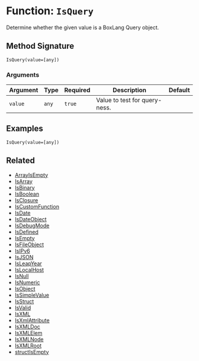 [comment]: # (Note: This documentation is generated dynamically in the build process.  To modify the contents, change the javadoc on the _invoke method of the BIF class)

# Function: `IsQuery`

Determine whether the given value is a BoxLang Query object.

## Method Signature
```
IsQuery(value=[any])
```
### Arguments

| Argument | Type | Required | Description | Default |
|----------|------|----------|-------------|---------|
| `value` | `any` | `true` | Value to test for query-ness. |  |

## Examples

```
IsQuery(value=[any])
```

## Related
  * [ArrayIsEmpty](ArrayIsEmpty.md)
  * [IsArray](IsArray.md)
  * [IsBinary](IsBinary.md)
  * [IsBoolean](IsBoolean.md)
  * [IsClosure](IsClosure.md)
  * [IsCustomFunction](IsCustomFunction.md)
  * [IsDate](IsDate.md)
  * [IsDateObject](IsDateObject.md)
  * [IsDebugMode](IsDebugMode.md)
  * [IsDefined](IsDefined.md)
  * [IsEmpty](IsEmpty.md)
  * [IsFileObject](IsFileObject.md)
  * [IsIPv6](IsIPv6.md)
  * [IsJSON](IsJSON.md)
  * [IsLeapYear](IsLeapYear.md)
  * [IsLocalHost](IsLocalHost.md)
  * [IsNull](IsNull.md)
  * [IsNumeric](IsNumeric.md)
  * [IsObject](IsObject.md)
  * [IsSimpleValue](IsSimpleValue.md)
  * [IsStruct](IsStruct.md)
  * [IsValid](IsValid.md)
  * [IsXML](IsXML.md)
  * [IsXmlAttribute](IsXmlAttribute.md)
  * [IsXMLDoc](IsXMLDoc.md)
  * [IsXMLElem](IsXMLElem.md)
  * [IsXMLNode](IsXMLNode.md)
  * [IsXMLRoot](IsXMLRoot.md)
  * [structIsEmpty](structIsEmpty.md)

